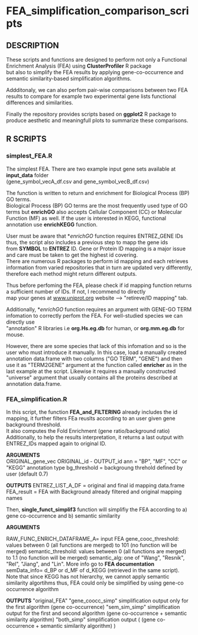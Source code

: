 # FEA_simplification_comparison_scripts


## DESCRIPTION

These scripts and functions are designed to perform  not only a Functional Enrichment Analysis (FEA) using **ClusterProfiler** R package  
but also to simplify the FEA results by applying gene-co-occurrence and semantic similarity-based simplification algorithms.  

Addditonaly, we can also perfom pair-wise comparisons between two FEA results to compare for example two experimental gene lists functional differences and similarities.  

Finally the repository provides scripts based on **ggplot2** R package to produce aesthetic and meaningfull plots to summarize these comparisons.  

## R SCRIPTS

### simplest_FEA.R

The simplest FEA. There are two example input gene sets available at **input_data** folder  
(gene_symbol_vecA_df.csv and gene_symbol_vecB_df.csv)

The function is written to return and enrichment for Biological Process (BP) GO terms.   
Biological Process (BP) GO terms are the most frequently used type of GO terms but **enrichGO** also accepts Cellular Component (CC) or Molecular Function (MF) as well.
If the user is interested in KEGG, functional annotation use **enrichKEGG** function.  

User must be aware that **enrichGO* function requires ENTREZ_GENE IDs thus, the script also includes a previous step to mapp the gene ids  
from **SYMBOL** to **ENTREZ** ID. Gene or Protein ID mapping is a major issue and care must be taken to get the highest id covering.  
There are numerous R packages to perform id mapping and each retrieves information from varied repositories that in turn are updated very differently,   
therefore each method might return different outputs.

Thus before perfoming the FEA, please check if id mapping function returns a sufficient number of IDs. If not, I recommend to directly  
map your genes at www.uniprot.org website --> "retireve/ID mapping" tab.

Additionally, **enrichGO* function requires an argument with GENE-GO TERM infomation to correctly perfom the FEA. For well-studied species we can directly use   
"annotation" R libraries i.e **org.Hs.eg.db** for human, or **org.mm.eg.db** for mouse.

However, there are some species that lack of this infomation and so is the user who must introduce it manually. 
In this case, load a manually created annotation data.frame with two columns ("GO TERM", "GENE") and then use it as "TERM2GENE" argument at the function called **enricher** as in the last example at the script.
Likewise it requires a manually constructed "universe" argument that usually contains all the proteins described at annotation data.frame.



### FEA_simplification.R

In this script, the function **FEA_and_FILTERING** already includes the id mapping, it further filters FEa reuslts according to an user given gene background threshold.  
It also computes the Fold Enrichment (gene ratio/background ratio)
Additionally, to help the results interpretation, it returns a last output with ENTREZ_IDs mapped again to original ID.  


**ARGUMENTS**  
ORIGINAL_gene_vec
ORIGINAL_id - OUTPUT_id
ann = "BP", "MF", "CC" or "KEGG" annotation type
bg_threshold =  backgroung threhold defined by user (default 0.7)

**OUTPUTS**
ENTREZ_LIST_A_DF = original and final id mapping data.frame
FEA_result = FEA with Background already filtered and original mapping names


Then, **single_funct_simplif3** function will simplifiy the FEA according to a) gene co-occurrence and b) semantic similarity


**ARGUMENTS**  

RAW_FUNC_ENRICH_DATAFRAME_A= input FEA 
gene_cooc_threshold: values between 0 (all functions are merged) to 101 (no function will be merged)
semantic_threshold: values between 0 (all functions are merged) to 1.1 (no function will be merged)
semantic_alg: one of "Wang", "Resnik", "Rel", "Jiang", and "Lin". More info go to **FEA documentation**
semData_info= d_BP or d_MF of d_KEGG  (retrieved in the same script).  
Note that since KEGG has not hierarchy, we cannot apply semantic similarity algortihms thus, FEA could only be simplified by using gene-co occurrence algorithm


**OUTPUTS**
"original_FEA"
"gene_coocc_simp" simplification output only for the first algorithm (gene co-occurrence) 
"sem_sim_simp" simplification output for the first and second algorithm (gene co-occurrence + semantic similarity algorithm) 
"both_simp" simplification output ( (gene co-occurrence + semantic similarity algorithm) )






